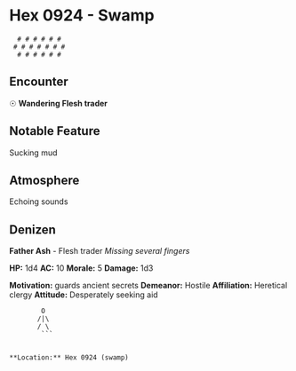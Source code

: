 # Hex 0924 - Swamp
```
  # # # # # #
 # # # # # # #
  # # # # # #
```

## Encounter

☉ **Wandering Flesh trader**

## Notable Feature

Sucking mud

## Atmosphere

Echoing sounds

## Denizen

**Father Ash** - Flesh trader
*Missing several fingers*

**HP:** 1d4 **AC:** 10 **Morale:** 5
**Damage:** 1d3

**Motivation:** guards ancient secrets
**Demeanor:** Hostile
**Affiliation:** Heretical clergy
**Attitude:** Desperately seeking aid

```
        O
       /|\
       / \
        ```


**Location:** Hex 0924 (swamp)
